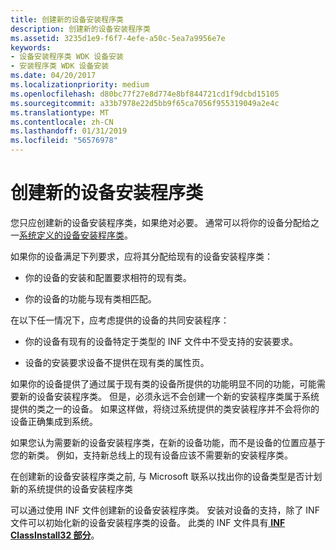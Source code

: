 ```yaml
---
title: 创建新的设备安装程序类
description: 创建新的设备安装程序类
ms.assetid: 3235d1e9-f6f7-4efe-a50c-5ea7a9956e7e
keywords:
- 设备安装程序类 WDK 设备安装
- 安装程序类 WDK 设备安装
ms.date: 04/20/2017
ms.localizationpriority: medium
ms.openlocfilehash: d80bc77f27e8d774e8bf844721cd1f9dcbd15105
ms.sourcegitcommit: a33b7978e22d5bb9f65ca7056f955319049a2e4c
ms.translationtype: MT
ms.contentlocale: zh-CN
ms.lasthandoff: 01/31/2019
ms.locfileid: "56576978"
---
```

# <a name="creating-a-new-device-setup-class"></a>创建新的设备安装程序类





您只应创建新的设备安装程序类，如果绝对必要。 通常可以将你的设备分配给之一[系统定义的设备安装程序类](https://msdn.microsoft.com/library/windows/hardware/ff553419)。

如果你的设备满足下列要求，应将其分配给现有的设备安装程序类：

-   你的设备的安装和配置要求相符的现有类。

-   你的设备的功能与现有类相匹配。

在以下任一情况下，应考虑提供的设备的共同安装程序：

-   你的设备有现有的设备特定于类型的 INF 文件中不受支持的安装要求。

-   设备的安装要求设备不提供在现有类的属性页。

如果你的设备提供了通过属于现有类的设备所提供的功能明显不同的功能，可能需要新的设备安装程序类。 但是，必须永远不会创建一个新的安装程序类属于系统提供的类之一的设备。 如果这样做，将绕过系统提供的类安装程序并不会将你的设备正确集成到系统。

如果您认为需要新的设备安装程序类，在新的设备功能，而不是设备的位置应基于您的新类。 例如，支持新总线上的现有设备应该不需要新的安装程序类。

在创建新的设备安装程序类之前, 与 Microsoft 联系以找出你的设备类型是否计划新的系统提供的设备安装程序类

可以通过使用 INF 文件创建新的设备安装程序类。 安装对设备的支持，除了 INF 文件可以初始化新的设备安装程序类的设备。 此类的 INF 文件具有[ **INF ClassInstall32 部分**](inf-classinstall32-section.md)。

 

 





